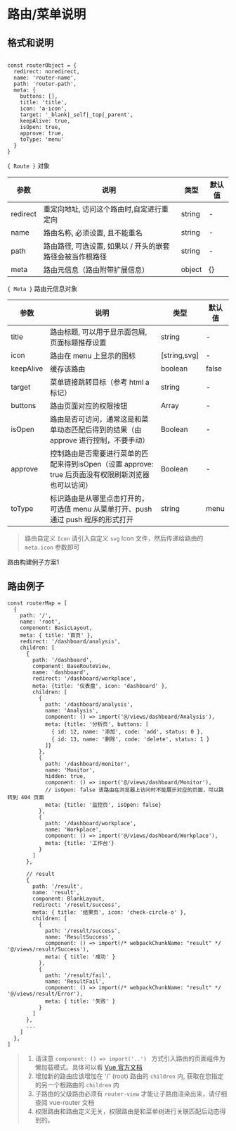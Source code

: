 路由/菜单说明
====


格式和说明
----

```

const routerObject = {
  redirect: noredirect,
  name: 'router-name',
  path: 'router-path',
  meta: {
    buttons: [],
    title: 'title',
    icon: 'a-icon',
    target: '_blank|_self|_top|_parent',
    keepAlive: true,
    isOpen: true,
    approve: true,
    toType: 'menu'
  }
}

```


`{ Route }` 对象

| 参数     | 说明                                      | 类型    | 默认值 |
| -------- | ----------------------------------------- | ------- | ------ |
| redirect | 重定向地址, 访问这个路由时,自定进行重定向 | string  | -      |
| name     | 路由名称, 必须设置, 且不能重名           | string  | -      |
| path     | 路由路径, 可选设置, 如果以 / 开头的嵌套路径会被当作根路径 | string  | -      |
| meta     | 路由元信息（路由附带扩展信息）            | object  | {}     |


`{ Meta }` 路由元信息对象

| 参数                | 说明                                                         | 类型    | 默认值 |
| ------------------- | ------------------------------------------------------------ | ------- | ------ |
| title               | 路由标题, 可以用于显示面包屑, 页面标题推荐设置                 | string  | -      |
| icon                | 路由在 menu 上显示的图标                                     | [string,svg]  | -      |
| keepAlive           | 缓存该路由                                                   | boolean | false  |
| target              | 菜单链接跳转目标（参考 html a 标记）                          | string | -  |
| buttons              | 路由页面对应的权限按钮 | Array | -  |
| isOpen              | 路由是否可访问，通常这是和菜单动态匹配后得到的结果（由 approve 进行控制，不要手动） | Boolean | -  |
| approve              | 控制路由是否需要进行菜单的匹配来得到isOpen（设置 approve: true 后页面没有权限刷新浏览器也可以访问） | Boolean | -  |
| toType               | 标识路由是从哪里点击打开的，可选值 menu 从菜单打开、push 通过 push 程序的形式打开         | string  | menu      | 

> 路由自定义 `Icon` 请引入自定义 `svg` Icon 文件，然后传递给路由的 `meta.icon` 参数即可

路由构建例子方案1

路由例子
----

```
const routerMap = [
  {
    path: '/',
    name: 'root',
    component: BasicLayout,
    meta: { title: '首页' },
    redirect: '/dashboard/analysis',
    children: [
      {
        path: '/dashboard',
        component: BaseRouteView,
        name: 'dashboard',
        redirect: '/dashboard/workplace',
        meta: {title: '仪表盘', icon: 'dashboard' },
        children: [
          {
            path: '/dashboard/analysis',
            name: 'Analysis',
            component: () => import('@/views/dashboard/Analysis'),
            meta: {title: '分析页', buttons: [
              { id: 12, name: '添加', code: 'add', status: 0 },
              { id: 13, name: '删除', code: 'delete', status: 1 }
            ]}
          },
          {
            path: '/dashboard/monitor',
            name: 'Monitor',
            hidden: true,
            component: () => import('@/views/dashboard/Monitor'),
            // isOpen: false 该路由在浏览器上访问时不能展示对应的页面，可以跳转到 404 页面
            meta: {title: '监控页', isOpen: false}
          },
          {
            path: '/dashboard/workplace',
            name: 'Workplace',
            component: () => import('@/views/dashboard/Workplace'),
            meta: {title: '工作台'}
          }
        ]
      },

      // result
      {
        path: '/result',
        name: 'result',
        component: BlankLayout,
        redirect: '/result/success',
        meta: { title: '结果页', icon: 'check-circle-o' },
        children: [
          {
            path: '/result/success',
            name: 'ResultSuccess',
            component: () => import(/* webpackChunkName: "result" */ '@/views/result/Success'),
            meta: { title: '成功' }
          },
          {
            path: '/result/fail',
            name: 'ResultFail',
            component: () => import(/* webpackChunkName: "result" */ '@/views/result/Error'),
            meta: { title: '失败' }
          }
        ]
      },
      ...
    ]
  },
]
```

> 1. 请注意 `component: () => import('..') ` 方式引入路由的页面组件为 懒加载模式。具体可以看 [Vue 官方文档](https://router.vuejs.org/zh/guide/advanced/lazy-loading.html)
> 2. 增加新的路由应该增加在 '/' (root) 路由的 `children` 内, 获取在您指定的另一个根路由的 `children` 内
> 3. 子路由的父级路由必须有 `router-view` 才能让子路由渲染出来，请仔细查阅 vue-router 文档
> 4. 权限路由和路由定义无关，权限路由是和菜单树进行关联匹配后动态得到的。
